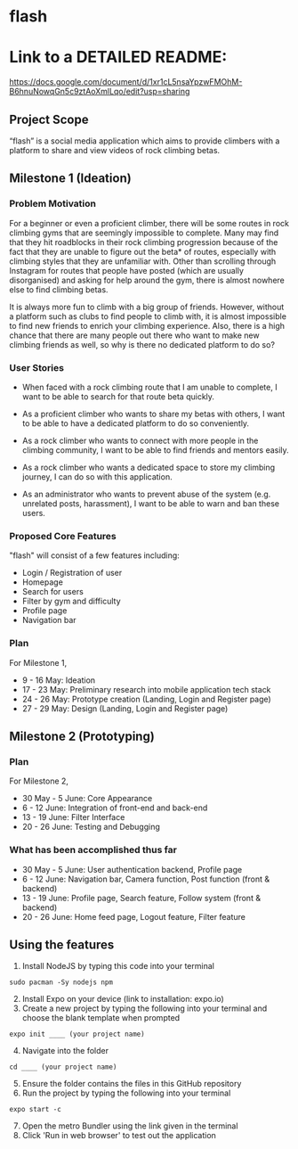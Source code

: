 # flash

# Link to a DETAILED README: 
https://docs.google.com/document/d/1xr1cL5nsaYpzwFMOhM-B6hnuNowqGn5c9ztAoXmlLqo/edit?usp=sharing

## Project Scope
“flash” is a social media application which aims to provide climbers with a platform to share and view videos of rock climbing betas.

## Milestone 1 (Ideation)
### Problem Motivation
For a beginner or even a proficient climber, there will be some routes in rock climbing gyms that are seemingly impossible to complete. Many may find that they hit roadblocks in their rock climbing progression because of the fact that they are unable to figure out the beta* of routes, especially with climbing styles that they are unfamiliar with. Other than scrolling through Instagram for routes that people have posted (which are usually disorganised) and asking for help around the gym, there is almost nowhere else to find climbing betas.

It is always more fun to climb with a big group of friends. However, without a platform such as clubs to find people to climb with, it is almost impossible to find new friends to enrich your climbing experience. Also, there is a high chance that there are many people out there who want to make new climbing friends as well, so why is there no dedicated platform to do so?

### User Stories
- When faced with a rock climbing route that I am unable to complete, I want to be able to search for that route beta quickly.

- As a proficient climber who wants to share my betas with others, I want to be able to have a dedicated platform to do so conveniently.

- As a rock climber who wants to connect with more people in the climbing community, I want to be able to find friends and mentors easily.

- As a rock climber who wants a dedicated space to store my climbing journey, I can do so with this application.

- As an administrator who wants to prevent abuse of the system (e.g. unrelated posts, harassment), I want to be able to warn and ban these users.

### Proposed Core Features
"flash" will consist of a few features including:
- Login / Registration of user
- Homepage
- Search for users
- Filter by gym and difficulty
- Profile page
- Navigation bar

### Plan
For Milestone 1,
- 9 - 16 May: Ideation
- 17 - 23 May: Preliminary research into mobile application tech stack
- 24 - 26 May: Prototype creation (Landing, Login and Register page)
- 27 - 29 May: Design (Landing, Login and Register page)

## Milestone 2 (Prototyping)

### Plan
For Milestone 2,
- 30 May - 5 June: Core Appearance
- 6 - 12 June: Integration of front-end and back-end
- 13 - 19 June: Filter Interface
- 20 - 26 June: Testing and Debugging

### What has been accomplished thus far
- 30 May - 5 June: User authentication backend, Profile page
- 6 - 12 June: Navigation bar, Camera function, Post function (front & backend)
- 13 - 19 June: Profile page, Search feature, Follow system (front & backend)
- 20 - 26 June: Home feed page, Logout feature, Filter feature

## Using the features
1) Install NodeJS by typing this code into your terminal
```
sudo pacman -Sy nodejs npm
```
2) Install Expo on your device (link to installation: expo.io)
3) Create a new project by typing the following into your terminal and choose the blank template when prompted
```
expo init ____ (your project name) 
```
4) Navigate into the folder 
```
cd ____ (your project name)
```
5) Ensure the folder contains the files in this GitHub repository
6) Run the project by typing the following into your terminal
```
expo start -c
```
7) Open the metro Bundler using the link given in the terminal
8) Click 'Run in web browser' to test out the application 
